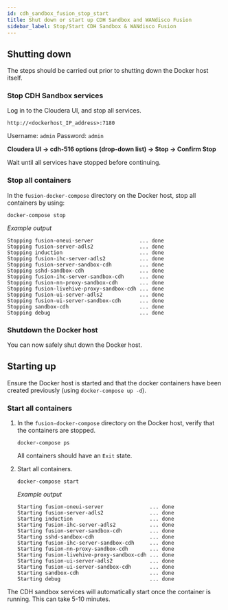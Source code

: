 ```yaml
---
id: cdh_sandbox_fusion_stop_start
title: Shut down or start up CDH Sandbox and WANdisco Fusion
sidebar_label: Stop/Start CDH Sandbox & WANdisco Fusion
---
```


## Shutting down

The steps should be carried out prior to shutting down the Docker host itself.

### Stop CDH Sandbox services

Log in to the Cloudera UI, and stop all services.

`http://<dockerhost_IP_address>:7180`

Username: `admin`
Password: `admin`

**Cloudera UI -> cdh-516 options (drop-down list) -> Stop -> Confirm Stop**

Wait until all services have stopped before continuing.

### Stop all containers

In the `fusion-docker-compose` directory on the Docker host, stop all containers by using:

`docker-compose stop`

_Example output_

```text
Stopping fusion-oneui-server               ... done
Stopping fusion-server-adls2               ... done
Stopping induction                         ... done
Stopping fusion-ihc-server-adls2           ... done
Stopping fusion-server-sandbox-cdh         ... done
Stopping sshd-sandbox-cdh                  ... done
Stopping fusion-ihc-server-sandbox-cdh     ... done
Stopping fusion-nn-proxy-sandbox-cdh       ... done
Stopping fusion-livehive-proxy-sandbox-cdh ... done
Stopping fusion-ui-server-adls2            ... done
Stopping fusion-ui-server-sandbox-cdh      ... done
Stopping sandbox-cdh                       ... done
Stopping debug                             ... done
```

### Shutdown the Docker host

You can now safely shut down the Docker host.

## Starting up

Ensure the Docker host is started and that the docker containers have been created previously (using `docker-compose up -d`).

### Start all containers

1. In the `fusion-docker-compose` directory on the Docker host, verify that the containers are stopped.

   `docker-compose ps`

   All containers should have an `Exit` state.

1. Start all containers.

   `docker-compose start`

   _Example output_

   ```text
   Starting fusion-oneui-server               ... done
   Starting fusion-server-adls2               ... done
   Starting induction                         ... done
   Starting fusion-ihc-server-adls2           ... done
   Starting fusion-server-sandbox-cdh         ... done
   Starting sshd-sandbox-cdh                  ... done
   Starting fusion-ihc-server-sandbox-cdh     ... done
   Starting fusion-nn-proxy-sandbox-cdh       ... done
   Starting fusion-livehive-proxy-sandbox-cdh ... done
   Starting fusion-ui-server-adls2            ... done
   Starting fusion-ui-server-sandbox-cdh      ... done
   Starting sandbox-cdh                       ... done
   Starting debug                             ... done
   ```

The CDH sandbox services will automatically start once the container is running. This can take 5-10 minutes.
